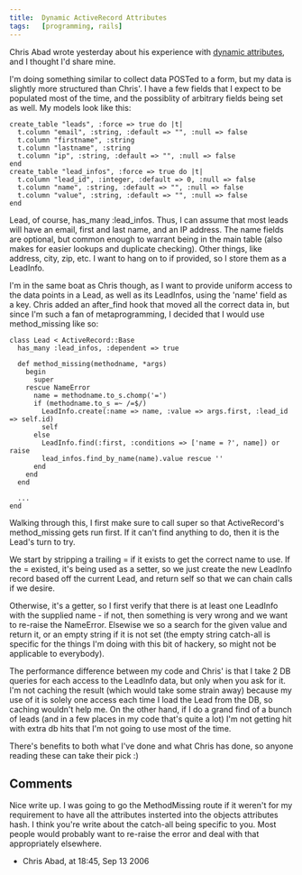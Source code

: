 ```yaml
---
title:  Dynamic ActiveRecord Attributes
tags:   [programming, rails]
---
```


Chris Abad wrote yesterday about his experience with [dynamic attributes][], and I thought I'd share mine.

I'm doing something similar to collect data POSTed to a form, but my data is slightly more structured than Chris'. I have a few fields that I expect to be populated most of the time, and the possiblity of arbitrary fields being set as well. My models look like this:

    create_table "leads", :force => true do |t|
      t.column "email", :string, :default => "", :null => false
      t.column "firstname", :string
      t.column "lastname", :string
      t.column "ip", :string, :default => "", :null => false
    end
    create_table "lead_infos", :force => true do |t|
      t.column "lead_id", :integer, :default => 0, :null => false
      t.column "name", :string, :default => "", :null => false
      t.column "value", :string, :default => "", :null => false
    end

Lead, of course, has\_many :lead\_infos. Thus, I can assume that most leads will have an email, first and last name, and an IP address. The name fields are optional, but common enough to warrant being in the main table (also makes for easier lookups and duplicate checking). Other things, like address, city, zip, etc. I want to hang on to if provided, so I store them as a LeadInfo.

I'm in the same boat as Chris though, as I want to provide uniform access to the data points in a Lead, as well as its LeadInfos, using the 'name' field as a key. Chris added an after\_find hook that moved all the correct data in, but since I'm such a fan of metaprogramming, I decided that I would use method\_missing like so:

    class Lead < ActiveRecord::Base
      has_many :lead_infos, :dependent => true

      def method_missing(methodname, *args)
        begin
          super
        rescue NameError
          name = methodname.to_s.chomp('=')
          if (methodname.to_s =~ /=$/)
            LeadInfo.create(:name => name, :value => args.first, :lead_id => self.id)
            self
          else
            LeadInfo.find(:first, :conditions => ['name = ?', name]) or raise
            lead_infos.find_by_name(name).value rescue ''
          end
        end
      end

      ...
    end

Walking through this, I first make sure to call super so that ActiveRecord's method\_missing gets run first. If it can't find anything to do, then it is the Lead's turn to try.

We start by stripping a trailing = if it exists to get the correct name to use. If the = existed, it's being used as a setter, so we just create the new LeadInfo record based off the current Lead, and return self so that we can chain calls if we desire.

Otherwise, it's a getter, so I first verify that there is at least one LeadInfo with the supplied name - if not, then something is very wrong and we want to re-raise the NameError. Elsewise we so a search for the given value and return it, or an empty string if it is not set (the empty string catch-all is specific for the things I'm doing with this bit of hackery, so might not be applicable to everybody).

The performance difference between my code and Chris' is that I take 2 DB queries for each access to the LeadInfo data, but only when you ask for it. I'm not caching the result (which would take some strain away) because my use of it is solely one access each time I load the Lead from the DB, so caching wouldn't help me. On the other hand, if I do a grand find of a bunch of leads (and in a few places in my code that's quite a lot) I'm not getting hit with extra db hits that I'm not going to use most of the time.

There's benefits to both what I've done and what Chris has done, so anyone reading these can take their pick :)

[dynamic attributes]: http://blog.integralimpressions.com/articles/2006/09/12/dynamically-adding-attributes-to-your-model


## Comments

Nice write up. I was going to go the MethodMissing route if it weren't for my requirement to have all the attributes insterted into the objects attributes hash. I think you're write about the catch-all being specific to you. Most people would probably want to re-raise the error and deal with that appropriately elsewhere.

- Chris Abad, at 18:45, Sep 13 2006
